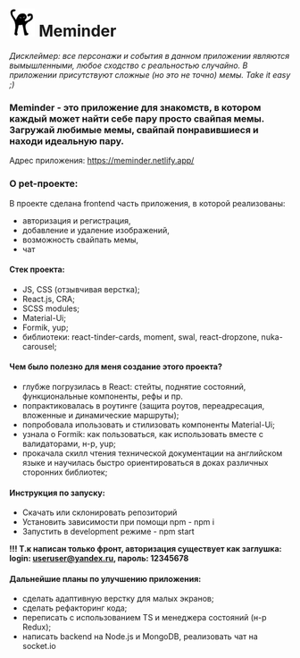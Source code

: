 # ![Meminder Logo](https://github.com/maruost/meminder/blob/main/logo-for-readme.jpg) Meminder

*Дисклеймер: все персонажи и события в данном приложении являются вымышленными, любое сходство с реальностью случайно. В приложении присутствуют сложные (но это не точно) мемы. Take it easy ;)*

### Meminder - это приложение для знакомств, в котором каждый может найти себе пару просто свайпая мемы. Загружай любимые мемы, свайпай понравившиеся и находи идеальную пару. 

Адрес приложения: https://meminder.netlify.app/

### О pet-проекте: 
В проекте сделана frontend часть приложения, в которой реализованы: 
* авторизация и регистрация, 
* добавление и удаление изображений, 
* возможность свайпать мемы, 
* чат

#### Стек проекта: 
* JS, CSS (отзывчивая верстка);
* React.js, CRA;
* SCSS modules;
* Material-Ui;
* Formik, yup;
* библиотеки: react-tinder-cards, moment, swal, react-dropzone, nuka-carousel;

#### Чем было полезно для меня создание этого проекта? 
* глубже погрузилась в React: стейты, поднятие состояний, функциональные компоненты, рефы и пр.
* попрактиковалась в роутинге (защита роутов, переадресация, вложенные и динамические маршруты);
* попробовала ипользовать и стилизовать компоненты Material-Ui;
* узнала о Formik: как пользоваться, как использовать вместе с валидаторами, н-р, yup; 
* прокачала скилл чтения технической документации на английском языке и научилась быстро ориентироваться в доках различных сторонних библиотек;

#### Инструкция по запуску: 
* Скачать или склонировать репозиторий
* Установить зависимости при помощи npm - npm i
* Запустить в development режиме - npm start

**!!! Т.к написан только фронт, авторизация существует как заглушка: login: useruser@yandex.ru, пароль: 12345678**

#### Дальнейшие планы по улучшению приложения: 
* сделать адаптивную верстку для малых экранов;
* сделать рефакторинг кода;
* переписать с использованием TS и менеджера состояний (н-р Redux);
* написать backend на Node.js и MongoDB, реализовать чат на socket.io



